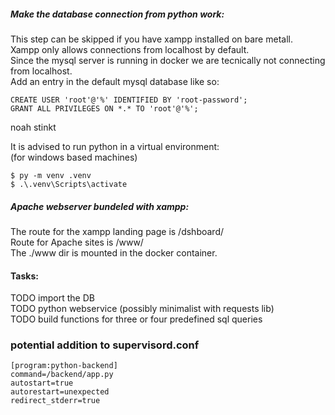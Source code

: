 

##### Make the database connection from python work:

This step can be skipped if you have xampp installed on bare metall. \
Xampp only allows connections from localhost by default. \
Since the mysql server is running in docker we are tecnically not connecting from localhost. \
Add an entry in the default mysql database like so: 

```
CREATE USER 'root'@'%' IDENTIFIED BY 'root-password';
GRANT ALL PRIVILEGES ON *.* TO 'root'@'%';
```
noah stinkt

It is advised to run python in a virtual environment: \
(for windows based machines)

```
$ py -m venv .venv
$ .\.venv\Scripts\activate
```

##### Apache webserver bundeled with xampp:

The route for the xampp landing page is /dshboard/ \
Route for Apache sites is /www/ \
The ./www dir is mounted in the docker container. 


#### Tasks:

TODO import the DB \
TODO python webservice (possibly minimalist with requests lib) \
TODO build functions for three or four predefined sql queries 

### potential addition to supervisord.conf

```
[program:python-backend]
command=/backend/app.py
autostart=true
autorestart=unexpected
redirect_stderr=true
```